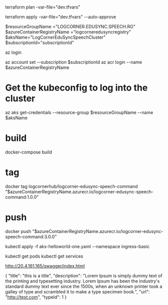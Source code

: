 #
terraform plan -var-file="dev.tfvars"

terraform apply -var-file="dev.tfvars" --auto-approve

$resourceGroupName ="LOGCORNER.EDUSYNC.SPEECH.RG"
$azureContainerRegistryName ="logcorneredusyncregistry"
$aksName="LogCornerEduSyncSpeechCluster"
$subscriptionId="subscriptionId"

az login

az account set --subscription $subscriptionId
az acr login --name $azureContainerRegistryName

# Get the kubeconfig to log into the cluster
az aks get-credentials  --resource-group $resourceGroupName   --name $aksName

# build
docker-compose build

# tag
docker tag logcornerhub/logcorner-edusync-speech-command  "$azureContainerRegistryName.azurecr.io/logcorner-edusync-speech-command:1.0.0"

# push 
docker push "$azureContainerRegistryName.azurecr.io/logcorner-edusync-speech-command:3.0.0"

kubectl apply -f aks-helloworld-one.yaml --namespace ingress-basic

kubectl get pods
kubectl get services


http://20.4.161.165/swagger/index.html

{
  "title": "this is a title",
  "description": "Lorem Ipsum is simply dummy text of the printing and typesetting industry. Lorem Ipsum has been the industry's standard dummy text ever since the 1500s, when an unknown printer took a galley of type and scrambled it to make a type specimen book.",
  "url": "http://test.com",
  "typeId": 1
}
